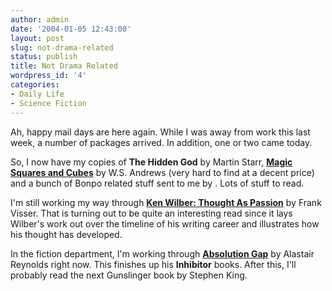 ```yaml
---
author: admin
date: '2004-01-05 12:43:00'
layout: post
slug: not-drama-related
status: publish
title: Not Drama Related
wordpress_id: '4'
categories:
- Daily Life
- Science Fiction
---
```

Ah, happy mail days are here again. While I was away from work this last week, a number of packages arrived. In addition, one or two came today.

So, I now have my copies of <strong>The Hidden God</strong> by Martin Starr, <a href="http://www.amazon.com/exec/obidos/tg/detail/-/0486206580/"><strong>Magic Squares and Cubes</strong></a> by W.S. Andrews (very hard to find at a decent price) and a bunch of Bonpo related stuff sent to me by . Lots of stuff to read.

I'm still working my way through <a href="http://www.amazon.com/exec/obidos/tg/detail/-/0791458164/"><strong class="sans">Ken Wilber: Thought As Passion</strong></a><span class="sans"> by Frank Visser. That is turning out to be quite an interesting read since it lays Wilber's work out over the timeline of his writing career and illustrates how his thought has developed.</span>

In the fiction department, I'm working through <a href="http://www.amazon.co.uk/exec/obidos/ASIN/0575074345/"><strong>Absolution Gap</strong></a> by Alastair Reynolds right now. This finishes up his <strong>Inhibitor</strong> books. After this, I'll probably read the next Gunslinger book by Stephen King.
